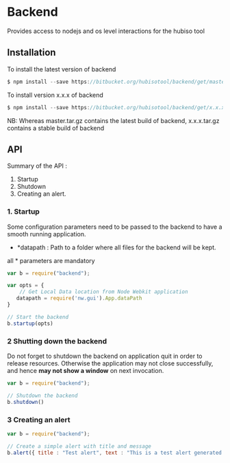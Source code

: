 Backend
=======

Provides access to nodejs and os level interactions for the hubiso tool 

## Installation

To install the latest version of backend

```javascript
$ npm install --save https://bitbucket.org/hubisotool/backend/get/master.tar.gz
```

To install version x.x.x of backend

```javascript
$ npm install --save https://bitbucket.org/hubisotool/backend/get/x.x.x.tar.gz
```

NB: Whereas master.tar.gz contains the latest build of backend, x.x.x.tar.gz contains a stable build of backend

## API

Summary of the API : 

1. Startup
2. Shutdown
3. Creating an alert.

### 1. Startup

Some configuration parameters need to be passed to the backend to have a smooth running application.
* \*datapath : 
Path to a folder where all files for the backend will be kept.

all \* parameters are mandatory
```javascript
var b = require("backend");

var opts = {
    // Get Local Data location from Node Webkit application
   datapath = require('nw.gui').App.dataPath
}

// Start the backend
b.startup(opts)
```

### 2 Shutting down the backend

Do not forget to shutdown the backend on application quit in order to release resources.
Otherwise the application may not close successfully, and hence **may not show a window** on next invocation.

```javascript
var b = require("backend");

// Shutdown the backend
b.shutdown()
```

### 3 Creating an alert

```javascript
var b = require("backend");

// Create a simple alert with title and message
b.alert({ title : "Test alert", text : "This is a test alert generated by Bishaka Samuel"});
```
